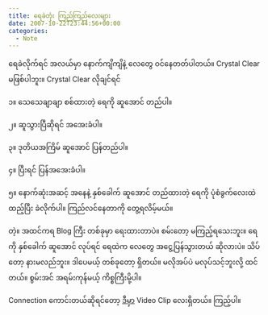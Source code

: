 ```yaml
---
title: ရေခဲတုံး ကြည်ကြည်လေးများ
date: 2007-10-22T23:44:56+00:00
categories:
  - Note
---
```

ရေခဲလိုက်ရင် အလယ်မှာ နောက်ကျိကျိနဲ့ လေတွေ ဝင်နေတတ်ပါတယ်။ Crystal Clear မဖြစ်ပါဘူး။ Crystal Clear လိုချင်ရင်

၁။ သေသေချာချာ စစ်ထားတဲ့ ရေကို ဆူအောင် တည်ပါ။
  
၂။ ဆူသွားပြီဆိုရင် အအေးခံပါ။
  
၃။ ဒုတိယအကြိမ် ဆူအောင် ပြန်တည်ပါ။
  
၄။ ပြီးရင် ပြန်အအေးခံပါ။
  
၅။ နောက်ဆုံးအဆင့် အနေနဲ့ နှစ်ခေါက် ဆူအောင် တည်ထားတဲ့ ရေကို ပုံစံခွက်လေးထဲ ထည့်ပြီး ခဲလိုက်ပါ။ ကြည်လင်နေတာကို တွေ့ရလိမ့်မယ်။

တဲ့။ အထင်ကရ Blog ကြီး တစ်ခုမှာ ရေးထားတာပဲ။ စမ်းတော့ မကြည့်ရသေးဘူး။ ရေကို နှစ်ခေါက် ဆူအောင် လုပ်ရင် ရေထဲက လေတွေ အငွေ့ပြန်သွားတယ် ဆိုလားပဲ။ သိပ်တော့ နားမလည်ဘူး။ ဒါပေမယ့် တစ်ခုတော့ ရှိတယ်။ မလိုအပ်ပဲ မလုပ်သင့်ဘူးလို့ ထင်တယ်။ စွမ်းအင် အရမ်းကုန်မယ့် ကိစ္စကြီးမို့ပါ။

Connection ကောင်းတယ်ဆိုရင်တော့ <a href="http://www.metacafe.com/watch/809620/make_crystal_clear_ice/" target="_blank">ဒီမှာ</a> Video Clip လေးရှိတယ်။ ကြည့်ပါ။